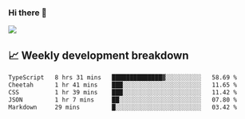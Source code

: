 ### Hi there 👋
<img align="center" src="https://github-readme-stats.vercel.app/api?username=Tumao727&show_icons=true&hide_title=true&theme=dracula" />


## 📈 Weekly development breakdown
<!--START_SECTION:waka-->

```txt
TypeScript   8 hrs 31 mins   ██████████████▓░░░░░░░░░░   58.69 %
Cheetah      1 hr 41 mins    ███░░░░░░░░░░░░░░░░░░░░░░   11.65 %
CSS          1 hr 39 mins    ███░░░░░░░░░░░░░░░░░░░░░░   11.42 %
JSON         1 hr 7 mins     ██░░░░░░░░░░░░░░░░░░░░░░░   07.80 %
Markdown     29 mins         █░░░░░░░░░░░░░░░░░░░░░░░░   03.42 %
```

<!--END_SECTION:waka-->